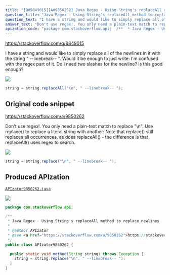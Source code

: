 ```yaml
---
title: "[Q#9849015][A#9850262] Java Regex - Using String's replaceAll method to replace newlines"
question_title: "Java Regex - Using String's replaceAll method to replace newlines"
question_text: "I have a string and would like to simply replace all of the newlines in it with the string \" --linebreak-- \". Would it be enough to just write: I'm confused with the regex part of it. Do I need two slashes for the newline? Is this good enough?"
answer_text: "Don't use regex!. You only need a plain-text match to replace \"\\n\". Use replace() to replace a literal string with another: Note that replace() still replaces all occurrences, as does replaceAll() - the difference is that replaceAll() uses regex to search."
apization_code: "package com.stackoverflow.api;  /**  * Java Regex - Using String's replaceAll method to replace newlines  *  * @author APIzator  * @see <a href=\"https://stackoverflow.com/a/9850262\">https://stackoverflow.com/a/9850262</a>  */ public class APIzator9850262 {    public static void method(String string) throws Exception {     string = string.replace(\"\\n\", \" --linebreak-- \");   } }"
---
```


https://stackoverflow.com/q/9849015

I have a string and would like to simply replace all of the newlines in it with the string &quot; --linebreak-- &quot;.
Would it be enough to just write:
I&#x27;m confused with the regex part of it. Do I need two slashes for the newline? Is this good enough?


<div class="code-logo"><img src="/stackoverflow.png" /></div>

```java
string = string.replaceAll("\n", " --linebreak-- ");
```


## Original code snippet

https://stackoverflow.com/a/9850262

Don&#x27;t use regex!. You only need a plain-text match to replace &quot;\n&quot;.
Use replace() to replace a literal string with another:
Note that replace() still replaces all occurrences, as does replaceAll() - the difference is that replaceAll() uses regex to search.

<div class="code-logo"><img src="/stackoverflow.png" /></div>

```java
string = string.replace("\n", " --linebreak-- ");
```

## Produced APIzation

[`APIzator9850262.java`](https://github.com/pasqualesalza/apization-temp/raw/main/data/search/APIzator9850262.java)

<div class="code-logo"><img src="/apizator.png" /></div>

```java
package com.stackoverflow.api;

/**
 * Java Regex - Using String's replaceAll method to replace newlines
 *
 * @author APIzator
 * @see <a href="https://stackoverflow.com/a/9850262">https://stackoverflow.com/a/9850262</a>
 */
public class APIzator9850262 {

  public static void method(String string) throws Exception {
    string = string.replace("\n", " --linebreak-- ");
  }
}

```